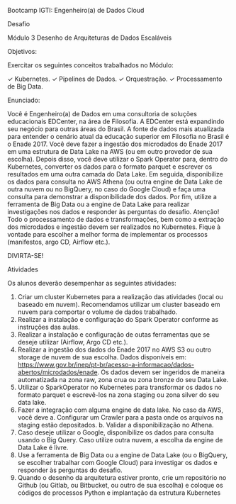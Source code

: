 Bootcamp IGTI: Engenheiro(a) de Dados Cloud

Desafio

Módulo 3 Desenho de Arquiteturas de Dados Escaláveis

Objetivos:

Exercitar os seguintes conceitos trabalhados no Módulo:

✓ Kubernetes.
✓ Pipelines de Dados.
✓ Orquestração.
✓ Processamento de Big Data.

Enunciado:

Você é Engenheiro(a) de Dados em uma consultoria de soluções educacionais EDCenter,
na área de Filosofia. A EDCenter está expandindo seu negócio para outras áreas do
Brasil. A fonte de dados mais atualizada para entender o cenário atual da educação
superior em Filosofia no Brasil é o Enade 2017.
Você deve fazer a ingestão dos microdados do Enade 2017 em uma estrutura de Data
Lake na AWS (ou em outro provedor de sua escolha). Depois disso, você deve utilizar o
Spark Operator para, dentro do Kubernetes, converter os dados para o formato parquet
e escrever os resultados em uma outra camada do Data Lake. Em seguida, disponibilize
os dados para consulta no AWS Athena (ou outra engine de Data Lake de outra nuvem
ou no BigQuery, no caso do Google Cloud) e faça uma consulta para demonstrar a
disponibilidade dos dados. Por fim, utilize a ferramenta de Big Data ou a engine de Data
Lake para realizar investigações nos dados e responder às perguntas do desafio.
Atenção! Todo o processamento de dados e transformações, bem como a extração
dos microdados e ingestão devem ser realizados no Kubernetes. Fique à vontade para
escolher a melhor forma de implementar os processos (manifestos, argo CD, Airflow
etc.).

DIVIRTA-SE!

Atividades

Os alunos deverão desempenhar as seguintes atividades:

1. Criar um cluster Kubernetes para a realização das atividades (local ou baseado
   em nuvem). Recomendamos utilizar um cluster baseado em nuvem para
   comportar o volume de dados trabalhado.
2. Realizar a instalação e configuração do Spark Operator conforme as instruções
   das aulas.
3. Realizar a instalação e configuração de outas ferramentas que se deseje utilizar
   (Airflow, Argo CD etc.).
4. Realizar a ingestão dos dados do Enade 2017 no AWS S3 ou outro storage de
   nuvem de sua escolha. Dados disponíveis em: https://www.gov.br/inep/pt-br/acesso-a-informacao/dados-abertos/microdados/enade. Os dados devem
   ser ingeridos de maneira automatizada na zona raw, zona crua ou zona bronze
   do seu Data Lake.
5. Utilizar o SparkOperator no Kubernetes para transformar os dados no formato
   parquet e escrevê-los na zona staging ou zona silver do seu data lake.
6. Fazer a integração com alguma engine de data lake. No caso da AWS, você deve
   a. Configurar um Crawler para a pasta onde os arquivos na staging estão
   depositados.
   b. Validar a disponibilização no Athena.
7. Caso deseje utilizar o Google, disponibilize os dados para consulta usando o Big
   Query. Caso utilize outra nuvem, a escolha da engine de Data Lake é livre.
8. Use a ferramenta de Big Data ou a engine de Data Lake (ou o BigQuery, se
   escolher trabalhar com Google Cloud) para investigar os dados e responder às
   perguntas do desafio.
9. Quando o desenho da arquitetura estiver pronto, crie um repositório no Github
   (ou Gitlab, ou Bitbucket, ou outro de sua escolha) e coloque os códigos de
   processos Python e implantação da estrutura Kubernetes
